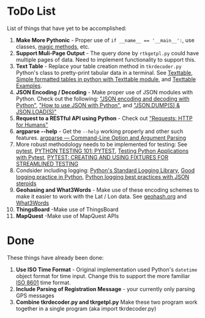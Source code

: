# ToDo List
List of things that have yet to be accomplished:

1. **Make More Pythonic** - Proper use of `if __name__ == '__main__':`, use classes,
[magic methods](https://opensource.com/article/18/4/elegant-solutions-everyday-python-problems), etc.
1. **Support Muli-Page Output** - The query done by `rtkgetpl.py` could have multiple pages of data.
Need to implement functionality to support this.
1. **Text Table** - Replace your table creation method in `tkrdecoder.py`
Python's class to pretty-print tabular data in a terminal.
See [Texttable](https://pypi.org/project/texttable/),
[Simple formatted tables in python with Texttable module](https://oneau.wordpress.com/2010/05/30/simple-formatted-tables-in-python-with-texttable/), and
[Texttable Examples](https://programtalk.com/python-examples/texttable.Texttable/).
1. **JSON Encoding / Decoding** - Make proper use of JSON modules with Python.
Check out the following:
["JSON encoding and decoding with Python"](https://pythonspot.com/json-encoding-and-decoding-with-python/),
["How to use JSON with Python"](http://developer.rhino3d.com/guides/rhinopython/python-xml-json/),
and ["JSON.DUMP(S) & JSON.LOAD(S)"](http://www.bogotobogo.com/python/python-json-dumps-loads-file-read-write.php)
1. **Request to a RESTful API using Python** - Check out
["Requests: HTTP for Humans"](http://www.python-requests.org/en/master/)
1. **argparse --help** - Get the `--help` working properly and other such features.
[argparse — Command-Line Option and Argument Parsing](https://pymotw.com/3/argparse/)
1. More robust methodology needs to be implemented for testing:
See [pytest](https://docs.pytest.org/en/latest/),
[PYTHON TESTING 101: PYTEST](https://automationpanda.com/2017/03/14/python-testing-101-pytest/),
[Testing Python Applications with Pytest](https://semaphoreci.com/community/tutorials/testing-python-applications-with-pytest),
[PYTEST: CREATING AND USING FIXTURES FOR STREAMLINED TESTING](http://programeveryday.com/post/pytest-creating-and-using-fixtures-for-streamlined-testing/)
1. Condsider including logging: [Python's Standard Logging Library](http://docs.python-guide.org/en/latest/writing/logging/), [Good logging practice in Python](https://fangpenlin.com/posts/2012/08/26/good-logging-practice-in-python/), [Python logging best practices with JSON steroids](https://logmatic.io/blog/python-logging-with-json-steroids/)
1. **Geohasing and What3Words** - Make use of these encoding schemes to make it easier to work with the Lat / Lon data.
See [geohash.org](http://geohash.org/) and [What3Words](https://what3words.com/developers/)
1. **ThingsBoard** -Make use of ThingsBoard
1. **MapQuest** -Make use of MapQuest APIs

# Done
These things have already been done:

1. **Use ISO Time Format** - Original implementation used Python's `datetime` object format for time input.
Change this to support the more familiar [ISO 8601](https://en.wikipedia.org/wiki/ISO_8601) time format.
1. **Include Parsing of Registration Message** - your currently only parsing GPS messages
1. **Combine tkrdecoder.py and tkrgetpl.py** Make these two program work together
in a single program (aka import tkrdecoder.py)

